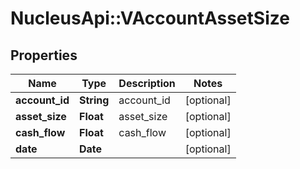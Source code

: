 # NucleusApi::VAccountAssetSize

## Properties
Name | Type | Description | Notes
------------ | ------------- | ------------- | -------------
**account_id** | **String** | account_id | [optional] 
**asset_size** | **Float** | asset_size | [optional] 
**cash_flow** | **Float** | cash_flow | [optional] 
**date** | **Date** |  | [optional] 


